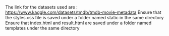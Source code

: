 The link for the datasets used are : https://www.kaggle.com/datasets/tmdb/tmdb-movie-metadata
Ensure that the styles.css file is saved under a folder named static in the same directory
Ensure that index.html and result.html are saved under a folder named templates under the same directory

